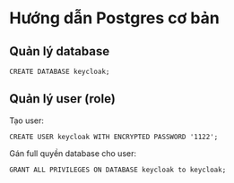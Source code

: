 # Hướng dẫn Postgres cơ bản

## Quản lý database

```
CREATE DATABASE keycloak;
```

## Quản lý user (role) 

Tạo user:

```
CREATE USER keycloak WITH ENCRYPTED PASSWORD '1122';
```

Gán full quyền database cho user:

```
GRANT ALL PRIVILEGES ON DATABASE keycloak to keycloak;
```
